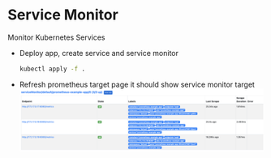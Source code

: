 # Service Monitor

Monitor Kubernetes Services

- Deploy app, create service and service monitor

  ```bash
  kubectl apply -f .
  ```

 - Refresh prometheus target page it should show service monitor target
![img](img/service_monitor.png)
